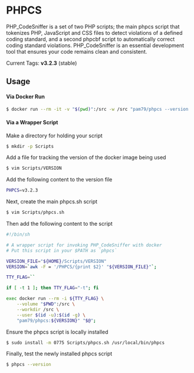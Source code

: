 # PHPCS
PHP_CodeSniffer is a set of two PHP scripts; the main phpcs script that tokenizes PHP, JavaScript and CSS files to detect violations of a defined coding standard, and a second phpcbf script to automatically correct coding standard violations. PHP_CodeSniffer is an essential development tool that ensures your code remains clean and consistent.

Current Tags: **v3.2.3** (stable)

## Usage

#### Via Docker Run

```sh
$ docker run --rm -it -v "$(pwd)":/src -w /src "pam79/phpcs --version
```

#### Via a Wrapper Script

Make a directory for holding your script
```sh
$ mkdir -p Scripts
```

Add a file for tracking the version of the docker image being used
```sh
$ vim Scripts/VERSION
```

Add the following content to the version file
```sh
PHPCS=v3.2.3
```

Next, create the main phpcs.sh script
```sh
$ vim Scripts/phpcs.sh
```

Then add the following content to the script
```sh
#!/bin/sh

# A wrapper script for invoking PHP_CodeSniffer with docker
# Put this script in your $PATH as `phpcs`

VERSION_FILE="${HOME}/Scripts/VERSION"
VERSION=`awk -F = '/PHPCS/{print $2}' "${VERSION_FILE}"`;

TTY_FLAG=``

if [ -t 1 ]; then TTY_FLAG="-t"; fi

exec docker run --rm -i ${TTY_FLAG} \
    --volume "$PWD":/src \
    --workdir /src \
    --user $(id -u):$(id -g) \
    "pam79/phpcs:${VERSION}" "$@";
```

Ensure the phpcs script is locally installed
```sh
$ sudo install -m 0775 Scripts/phpcs.sh /usr/local/bin/phpcs
```

Finally, test the newly installed phpcs script
```sh
$ phpcs --version
```
